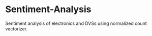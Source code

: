 # Sentiment-Analysis
Sentiment analysis of electronics and DVSs  using normalized count vectorizer.

